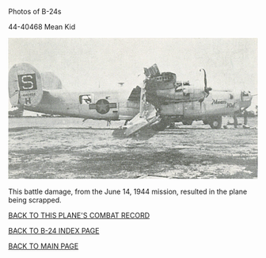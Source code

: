 
Photos of B-24s






 




44-40468 Mean Kid  

![](44-40468.jpg)  

This battle damage, from the June 14, 1944 mission, resulted in the plane being scrapped.  
  

[BACK TO THIS PLANE'S COMBAT RECORD](ValorToVictory/b24s/44-40468.md)  

[BACK TO B-24 INDEX PAGE](ValorToVictory/000b24s.md)  

[BACK TO MAIN PAGE](ValorToVictory/index.html)


